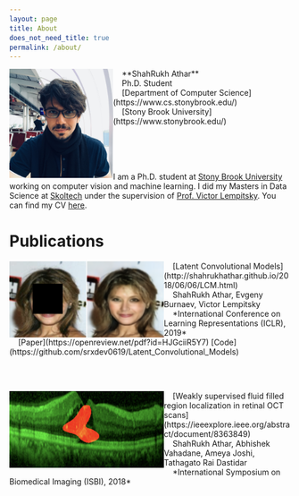 ```yaml
---
layout: page
title: About
does_not_need_title: true
permalink: /about/
---
```

<img align="left" src="/images/IMG_2922.jpg" height="195px" width="186px" >
&nbsp; &nbsp; **ShahRukh Athar**<br/>
&nbsp; &nbsp; Ph.D. Student<br/>
&nbsp; &nbsp; [Department of Computer Science](https://www.cs.stonybrook.edu/)<br/>
&nbsp; &nbsp; [Stony Brook University](https://www.stonybrook.edu/)<br>


<br>
<br/>
<br/>
&nbsp;


I am a Ph.D. student at [Stony Brook University](https://www.cs.stonybrook.edu/) working on computer vision and machine learning. I did my Masters in Data Science at [Skoltech](https://http://www.skoltech.ru/en) under the supervision of [Prof. Victor Lempitsky](http://faculty.skoltech.ru/people/victorlempitsky). You can find my CV [here](/assets/CV.pdf).


# Publications

<img align="left" src="/images/Teaser_LCM.png" height="136px" width="277px">
 &nbsp; &nbsp; [Latent Convolutional Models](http://shahrukhathar.github.io/2018/06/06/LCM.html)<br/>
 &nbsp; &nbsp; ShahRukh Athar, Evgeny Burnaev, Victor Lempitsky<br/>
 &nbsp; &nbsp; *International Conference on Learning Representations (ICLR), 2019*<br/>
 &nbsp; &nbsp; [Paper](https://openreview.net/pdf?id=HJGciiR5Y7) [Code](https://github.com/srxdev0619/Latent_Convolutional_Models)

<br/><br/>

<img align="left" src="/images/Teaser_WeakSup.png" height="137px" width="277px">
 &nbsp; &nbsp; [Weakly supervised fluid filled region localization in retinal OCT scans](https://ieeexplore.ieee.org/abstract/document/8363849)<br/>
 &nbsp; &nbsp; ShahRukh Athar, Abhishek Vahadane, Ameya Joshi, Tathagato Rai Dastidar<br/>
 &nbsp; &nbsp; *International Symposium on Biomedical Imaging (ISBI), 2018*
